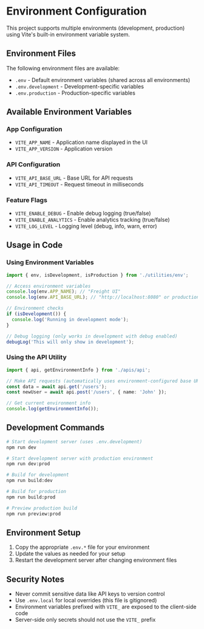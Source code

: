 # Environment Configuration

This project supports multiple environments (development, production) using Vite's built-in environment variable system.

## Environment Files

The following environment files are available:

- `.env` - Default environment variables (shared across all environments)
- `.env.development` - Development-specific variables
- `.env.production` - Production-specific variables

## Available Environment Variables

### App Configuration
- `VITE_APP_NAME` - Application name displayed in the UI
- `VITE_APP_VERSION` - Application version

### API Configuration
- `VITE_API_BASE_URL` - Base URL for API requests
- `VITE_API_TIMEOUT` - Request timeout in milliseconds

### Feature Flags
- `VITE_ENABLE_DEBUG` - Enable debug logging (true/false)
- `VITE_ENABLE_ANALYTICS` - Enable analytics tracking (true/false)
- `VITE_LOG_LEVEL` - Logging level (debug, info, warn, error)

## Usage in Code

### Using Environment Variables

```typescript
import { env, isDevelopment, isProduction } from './utilities/env';

// Access environment variables
console.log(env.APP_NAME); // "Freight UI"
console.log(env.API_BASE_URL); // "http://localhost:8080" or production URL

// Environment checks
if (isDevelopment()) {
  console.log('Running in development mode');
}

// Debug logging (only works in development with debug enabled)
debugLog('This will only show in development');
```

### Using the API Utility

```typescript
import { api, getEnvironmentInfo } from './apis/api';

// Make API requests (automatically uses environment-configured base URL)
const data = await api.get('/users');
const newUser = await api.post('/users', { name: 'John' });

// Get current environment info
console.log(getEnvironmentInfo());
```

## Development Commands

```bash
# Start development server (uses .env.development)
npm run dev

# Start development server with production environment
npm run dev:prod

# Build for development
npm run build:dev

# Build for production
npm run build:prod

# Preview production build
npm run preview:prod
```

## Environment Setup

1. Copy the appropriate `.env.*` file for your environment
2. Update the values as needed for your setup
3. Restart the development server after changing environment files

## Security Notes

- Never commit sensitive data like API keys to version control
- Use `.env.local` for local overrides (this file is gitignored)
- Environment variables prefixed with `VITE_` are exposed to the client-side code
- Server-side only secrets should not use the `VITE_` prefix
